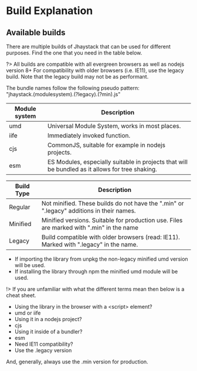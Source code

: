 # Build Explanation

## Available builds
There are multiple builds of Jhaystack that can be used for different purposes. Find the one that you need in the table below.

?> All builds are compatible with all evergreen browsers as well as nodejs version 8+
For compatibility with older browsers (i.e. IE11), use the legacy build. Note that the legacy build may not be as performant.

The bundle names follow the following pseudo pattern:  
"jhaystack.(modulesystem).(?legacy).(?min).js"

| Module system | Description                                                                                       |
| ---           | ---                                                                                               |
| umd           |   Universal Module System, works in most places.                                                  |
| iife          |   Immediately invoked function.                                                                   |
| cjs           |   CommonJS, suitable for example in nodejs projects.                                              |
| esm           |   ES Modules, especially suitable in projects that will be bundled as it allows for tree shaking. |

| Build Type  | Description                                                                                       |
| ---         | ---                                                                                               |
| Regular     |   Not minified. These builds do not have the ".min" or ".legacy" additions in their names.  |
| Minified    |   Minified versions. Suitable for production use. Files are marked with ".min" in the name  |
| Legacy      |   Build compatible with older browsers (read: IE11). Marked with ".legacy" in the name.     |

- If importing the library from unpkg the non-legacy minified umd version will be used.  
- If installing the library through npm the minified umd module will be used.

!> If you are unfamiliar with what the different terms mean then below is a cheat sheet.

- Using the library in the browser with a \<script\> element?
 - umd or iife
- Using it in a nodejs project?
 - cjs
- Using it inside of a bundler?
 - esm
- Need IE11 compatibility?
 - Use the .legacy version

And, generally, always use the .min version for production.